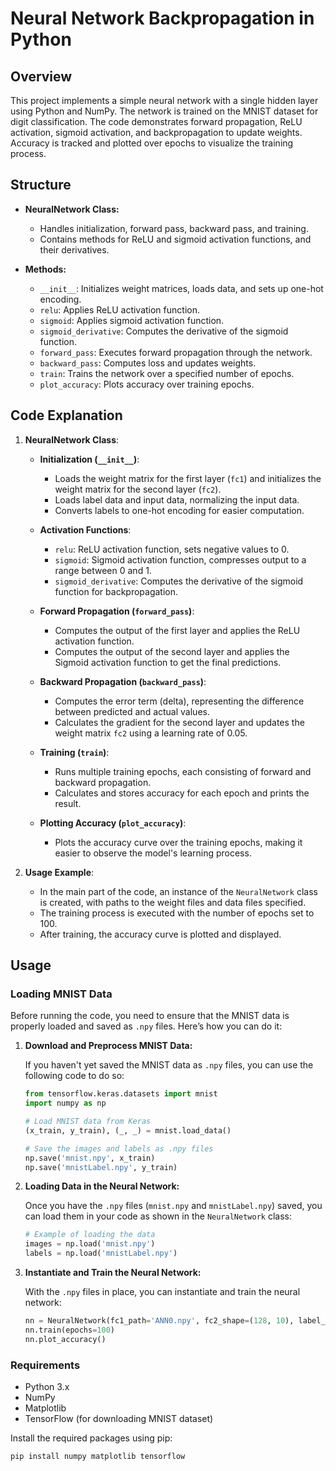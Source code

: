# Neural Network Backpropagation in Python

## Overview

This project implements a simple neural network with a single hidden layer using Python and NumPy. The network is trained on the MNIST dataset for digit classification. The code demonstrates forward propagation, ReLU activation, sigmoid activation, and backpropagation to update weights. Accuracy is tracked and plotted over epochs to visualize the training process.

## Structure
- **NeuralNetwork Class:** 
  - Handles initialization, forward pass, backward pass, and training.  
  - Contains methods for ReLU and sigmoid activation functions, and their derivatives.  

- **Methods:**
  - `__init__`: Initializes weight matrices, loads data, and sets up one-hot encoding.  
  - `relu`: Applies ReLU activation function.  
  - `sigmoid`: Applies sigmoid activation function.  
  - `sigmoid_derivative`: Computes the derivative of the sigmoid function.  
  - `forward_pass`: Executes forward propagation through the network.  
  - `backward_pass`: Computes loss and updates weights.  
  - `train`: Trains the network over a specified number of epochs.  
  - `plot_accuracy`: Plots accuracy over training epochs.  

## Code Explanation

1. **NeuralNetwork Class**:
    - **Initialization (`__init__`)**:
        - Loads the weight matrix for the first layer (`fc1`) and initializes the weight matrix for the second layer (`fc2`).  
        - Loads label data and input data, normalizing the input data.  
        - Converts labels to one-hot encoding for easier computation.  

    - **Activation Functions**:
        - `relu`: ReLU activation function, sets negative values to 0.  
        - `sigmoid`: Sigmoid activation function, compresses output to a range between 0 and 1.  
        - `sigmoid_derivative`: Computes the derivative of the sigmoid function for backpropagation.  

    - **Forward Propagation (`forward_pass`)**:
        - Computes the output of the first layer and applies the ReLU activation function.  
        - Computes the output of the second layer and applies the Sigmoid activation function to get the final predictions.  

    - **Backward Propagation (`backward_pass`)**:
        - Computes the error term (delta), representing the difference between predicted and actual values.  
        - Calculates the gradient for the second layer and updates the weight matrix `fc2` using a learning rate of 0.05.  

    - **Training (`train`)**:
        - Runs multiple training epochs, each consisting of forward and backward propagation.  
        - Calculates and stores accuracy for each epoch and prints the result.  

    - **Plotting Accuracy (`plot_accuracy`)**:
        - Plots the accuracy curve over the training epochs, making it easier to observe the model's learning process.  

2. **Usage Example**:
    - In the main part of the code, an instance of the `NeuralNetwork` class is created, with paths to the weight files and data files specified.  
    - The training process is executed with the number of epochs set to 100.  
    - After training, the accuracy curve is plotted and displayed.  

## Usage

### Loading MNIST Data

Before running the code, you need to ensure that the MNIST data is properly loaded and saved as `.npy` files. Here’s how you can do it:

1. **Download and Preprocess MNIST Data:**

    If you haven't yet saved the MNIST data as `.npy` files, you can use the following code to do so:

    ```python
    from tensorflow.keras.datasets import mnist
    import numpy as np

    # Load MNIST data from Keras
    (x_train, y_train), (_, _) = mnist.load_data()

    # Save the images and labels as .npy files
    np.save('mnist.npy', x_train)
    np.save('mnistLabel.npy', y_train)
    ```

2. **Loading Data in the Neural Network:**

    Once you have the `.npy` files (`mnist.npy` and `mnistLabel.npy`) saved, you can load them in your code as shown in the `NeuralNetwork` class:

    ```python
    # Example of loading the data
    images = np.load('mnist.npy')
    labels = np.load('mnistLabel.npy')
    ```

3. **Instantiate and Train the Neural Network:**

    With the `.npy` files in place, you can instantiate and train the neural network:

    ```python
    nn = NeuralNetwork(fc1_path='ANN0.npy', fc2_shape=(128, 10), label_path='mnistLabel.npy', input_path='mnist.npy')
    nn.train(epochs=100)
    nn.plot_accuracy()
    ```

### Requirements

- Python 3.x
- NumPy
- Matplotlib
- TensorFlow (for downloading MNIST dataset)

Install the required packages using pip:

```bash
pip install numpy matplotlib tensorflow
